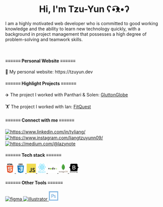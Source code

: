 <h1 align="center">Hi, I'm Tzu-Yun ʕ•͡ᴥ•ʔ</h1>
<p>I am a highly motivated web developer who is committed to good working knowledge and the ability to learn new technology quickly, with a background in project management that possesses a high degree of problem-solving and teamwork skills.</p>
<br>
<h4 align="left">≡≡≡≡≡≡ Personal Website ≡≡≡≡≡≡</h4>
👧  My personal website: https://tzuyun.dev
<br>
<h4 align="left">≡≡≡≡≡≡ Highlight Projects ≡≡≡≡≡≡</h4>

✈️  The project I worked with Panthari & Solen: [GluttonGlobe](https://bejewelled-alfajores-c72f6e.netlify.app/)

🏋️  The project I worked with Ian: [FitQuest](https://fitness-tracker.adaptable.app/)

<h4 align="left">≡≡≡≡≡≡ Connect with me ≡≡≡≡≡≡</h4>
<p align="left">
<a href="https://www.linkedin.com/in/tyliang/" target="blank"><img align="center" src="https://raw.githubusercontent.com/rahuldkjain/github-profile-readme-generator/master/src/images/icons/Social/linked-in-alt.svg" alt="https://www.linkedin.com/in/tyliang/" height="30" width="30" /></a>
<a href="https://www.instagram.com/liangtzuyunn09/" target="blank"><img align="center" src="https://raw.githubusercontent.com/rahuldkjain/github-profile-readme-generator/master/src/images/icons/Social/instagram.svg" alt="https://www.instagram.com/liangtzuyunn09/" height="30" width="30" /></a>
<a href="https://medium.com/@gongtzuuuu" target="blank"><img align="center" src="https://raw.githubusercontent.com/rahuldkjain/github-profile-readme-generator/master/src/images/icons/Social/medium.svg" alt="https://medium.com/@lazynote" height="30" width="30" /></a>
</p>

<h4 align="left">≡≡≡≡≡≡ Tech stack ≡≡≡≡≡≡</h4>
<p align="left"> <a href="https://www.w3.org/html/" target="_blank" rel="noreferrer"> <img src="https://raw.githubusercontent.com/devicons/devicon/master/icons/html5/html5-original-wordmark.svg" alt="html5" width="30" height="30"/> </a><a href="https://www.w3schools.com/css/" target="_blank" rel="noreferrer"> <img src="https://raw.githubusercontent.com/devicons/devicon/master/icons/css3/css3-original-wordmark.svg" alt="css3" width="30" height="30"/> </a><a href="https://developer.mozilla.org/en-US/docs/Web/JavaScript" target="_blank" rel="noreferrer"> <img src="https://raw.githubusercontent.com/devicons/devicon/master/icons/javascript/javascript-original.svg" alt="javascript" width="30" height="30"/> </a><a href="https://reactjs.org/" target="_blank" rel="noreferrer"> <img src="https://raw.githubusercontent.com/devicons/devicon/master/icons/react/react-original-wordmark.svg" alt="react" width="30" height="30"/> </a><a href="https://nodejs.org" target="_blank" rel="noreferrer"> <img src="https://raw.githubusercontent.com/devicons/devicon/master/icons/nodejs/nodejs-original-wordmark.svg" alt="nodejs" width="30" height="30"/> </a> <a href="https://www.mongodb.com/" target="_blank" rel="noreferrer"> <img src="https://raw.githubusercontent.com/devicons/devicon/master/icons/mongodb/mongodb-original-wordmark.svg" alt="mongodb" width="30" height="30"/> </a> <a href="https://getbootstrap.com" target="_blank" rel="noreferrer"> <img src="https://raw.githubusercontent.com/devicons/devicon/master/icons/bootstrap/bootstrap-plain-wordmark.svg" alt="bootstrap" width="30" height="30"/> </a> </p>
  

<h4 align="left">≡≡≡≡≡≡ Other Tools ≡≡≡≡≡≡</h4>
<p align="left"> <a href="https://www.figma.com/" target="_blank" rel="noreferrer"> <img src="https://www.vectorlogo.zone/logos/figma/figma-icon.svg" alt="figma" width="30" height="30"/> </a> <a href="https://www.adobe.com/in/products/illustrator.html" target="_blank" rel="noreferrer"> <img src="https://www.vectorlogo.zone/logos/adobe_illustrator/adobe_illustrator-icon.svg" alt="illustrator" width="30" height="30"/> </a> <a href="https://www.photoshop.com/en" target="_blank" rel="noreferrer"> <img src="https://raw.githubusercontent.com/devicons/devicon/master/icons/photoshop/photoshop-line.svg" alt="photoshop" width="30" height="30"/> </a> </p>

